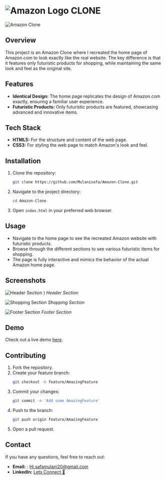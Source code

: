  # ![Amazon Logo](https://upload.wikimedia.org/wikipedia/commons/a/a9/Amazon_logo.svg)  CLONE

![Amazon Clone](https://i.giphy.com/media/v1.Y2lkPTc5MGI3NjExdXNyZmk5Nm0zOXE0bzZ5Y29paXg2dWdha2VmYWd0bzJ5NDhiYmQ5YyZlcD12MV9pbnRlcm5hbF9naWZfYnlfaWQmY3Q9Zw/zWyv9xtsEfXQQ/giphy.gif)

## Overview

This project is an Amazon Clone where I recreated the home page of Amazon.com to look exactly like the real website. The key difference is that it features only futuristic products for shopping, while maintaining the same look and feel as the original site.

## Features

- **Identical Design:** The home page replicates the design of Amazon.com exactly, ensuring a familiar user experience.
- **Futuristic Products:** Only futuristic products are featured, showcasing advanced and innovative items.

## Tech Stack

- **HTML5:** For the structure and content of the web page.
- **CSS3:** For styling the web page to match Amazon's look and feel.

## Installation

1. Clone the repository:
    ```bash
    git clone https://github.com/Mulanisafa/Amazon-Clone.git
    ```
2. Navigate to the project directory:
    ```bash
    cd Amazon-Clone
    ```
3. Open `index.html` in your preferred web browser.

## Usage

- Navigate to the home page to see the recreated Amazon website with futuristic products.
- Browse through the different sections to see various futuristic items for shopping.
- The page is fully interactive and mimics the behavior of the actual Amazon home page.

## Screenshots

![Header Section](Images/![header-section])
)
*Header Section*

![Shopping Section](Images/shopping.png)
*Shopping Section*

![Footer Section](Images/footer-section.png)
*Footer Section*

## Demo

Check out a live demo [here](https://Mulanisafa.github.io/Amazon-Clone/).

## Contributing

1. Fork the repository.
2. Create your feature branch:
    ```bash
    git checkout -b feature/AmazingFeature
    ```
3. Commit your changes:
    ```bash
    git commit -m 'Add some AmazingFeature'
    ```
4. Push to the branch:
    ```bash
    git push origin feature/AmazingFeature
    ```
5. Open a pull request.

## Contact

If you have any questions, feel free to reach out:

- **Email:** : Hi.safamulani20@gmail.com
- **LinkedIn:** [Lets Connect 🔗](https://www.linkedin.com/in/safa-mulani-44a561266/)
